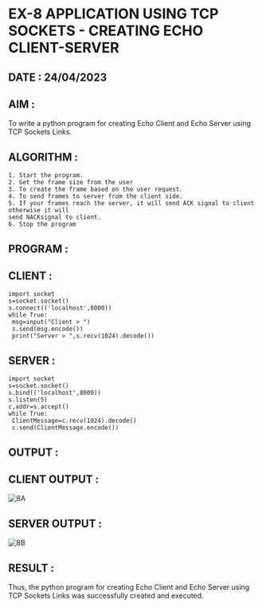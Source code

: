 # EX-8 APPLICATION USING TCP SOCKETS - CREATING ECHO CLIENT-SERVER

## DATE : 24/04/2023

## AIM :
To write a python program for creating Echo Client and Echo Server using TCP
Sockets Links.

## ALGORITHM :
```
1. Start the program.
2. Get the frame size from the user
3. To create the frame based on the user request.
4. To send frames to server from the client side.
5. If your frames reach the server, it will send ACK signal to client otherwise it will
send NACKsignal to client.
6. Stop the program
```

## PROGRAM :
## CLIENT :
```
import socket
s=socket.socket()
s.connect(('localhost',8000))
while True:
 msg=input("Client > ")
 s.send(msg.encode())
 print("Server > ",s.recv(1024).decode())

```

## SERVER :
```
import socket
s=socket.socket()
s.bind(('localhost',8000))
s.listen(5)
c,addr=s.accept()
while True:
 ClientMessage=c.recv(1024).decode()
 c.send(ClientMessage.encode())
```

## OUTPUT :
## CLIENT OUTPUT :
![8A](https://github.com/JoshuaSamuel7/19CS406-EX-8/assets/118343296/7a1cf8d5-c0b7-45ce-a128-29a68d0add62)


## SERVER OUTPUT :
![8B](https://github.com/JoshuaSamuel7/19CS406-EX-8/assets/118343296/4f77cbcc-5936-4f43-89bf-0134249ef519)



## RESULT :
Thus, the python program for creating Echo Client and Echo Server using TCP Sockets Links
was successfully created and executed.
